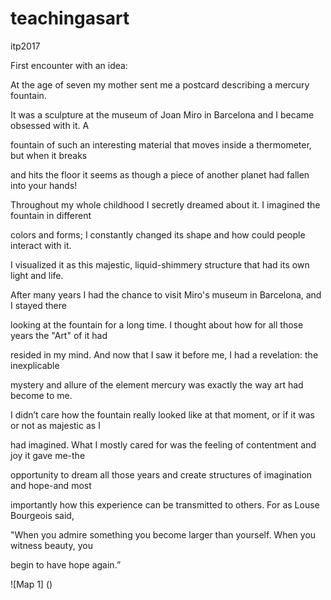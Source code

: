 # teachingasart
itp2017
 
 
 First encounter with an idea:

At the age of seven my mother sent me a postcard describing a mercury fountain.

It was a sculpture at the museum of Joan Miro in Barcelona and I became obsessed with it. A

fountain of such an interesting material that moves inside a thermometer, but when it breaks

and hits the floor it seems as though a piece of another planet had fallen into your hands!

Throughout my whole childhood I secretly dreamed about it. I imagined the fountain in different

colors and forms; I constantly changed its shape and how could people interact with it.

I visualized it as this majestic, liquid-shimmery structure that had its own light and life.

After many years I had the chance to visit Miro's museum in Barcelona, and I stayed there

looking at the fountain for a long time. I thought about how for all those years the "Art" of it had

resided in my mind. And now that I saw it before me, I had a revelation: the inexplicable

mystery and allure of the element mercury was exactly the way art had become to me.

I didn’t care how the fountain really looked like at that moment, or if it was or not as majestic as I

had imagined. What I mostly cared for was the feeling of contentment and joy it gave me-the

opportunity to dream all those years and create structures of imagination and hope-and most

importantly how this experience can be transmitted to others. For as Louse Bourgeois said,

"When you admire something you become larger than yourself. When you witness beauty, you

begin to have hope again.”

![Map 1] ()

